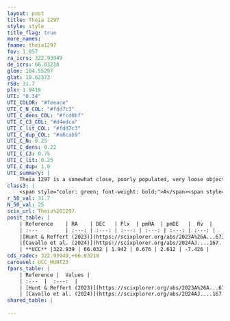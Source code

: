 ```yaml
---
layout: post
title: Theia 1297
style: style
title_flag: true
more_names: 
fname: theia1297
fov: 1.057
ra_icrs: 322.93949
de_icrs: 66.03218
glon: 104.55297
glat: 10.62373
r50: 31.7
plx: 1.9416
UTI: "0.34"
UTI_COLOR: "#feeace"
UTI_C_N_COL: "#fdd7c3"
UTI_C_dens_COL: "#fcd0bf"
UTI_C_C3_COL: "#d4edca"
UTI_C_lit_COL: "#fdd7c3"
UTI_C_dup_COL: "#a6cab9"
UTI_C_N: 0.25
UTI_C_dens: 0.22
UTI_C_C3: 0.75
UTI_C_lit: 0.25
UTI_C_dup: 1.0
UTI_summary: |
    Theia 1297 is a somewhat close, poorly populated, very loose object of high C3 quality. It was recently reported in the literature.
class3: |
    <span style="color: green; font-weight: bold;">A</span><span style="color: #FFC300; font-weight: bold;">B</span>
r_50_val: 31.7
N_50_val: 25
scix_url: Theia%201297
posit_table: |
    | Reference    | RA    | DEC   | Plx  | pmRA  | pmDE   |  Rv  |
    | :---         | :---: | :---: | :---: | :---: | :---: | :---: |
    |[Hunt & Reffert (2023)](https://scixplorer.org/abs/2023A%26A...673A.114H) | 323.039 | 66.07 | 1.936 | 0.729 | 2.65 | -7.0 |
    |[Cavallo et al. (2024)](https://scixplorer.org/abs/2024AJ....167...12C) | 322.799 | 66.051 | 1.936 | -- | -- | -- |
    | **UCC** |322.939 | 66.032 | 1.942 | 0.676 | 2.612 | -7.426 | 
cds_radec: 322.93949,+66.03218
carousel: UCC_HUNT23
fpars_table: |
    | Reference |  Values |
    | :---  |  :---:  |
    | [Hunt & Reffert (2023)](https://scixplorer.org/abs/2023A%26A...673A.114H) | `AV50=0.493, diffAV50=1.446, MOD50=8.51, logAge50=8.609` |
    | [Cavallo et al. (2024)](https://scixplorer.org/abs/2024AJ....167...12C) | `AV50=0.69, dMod50=8.55, logAge50=8.66, [Fe/H]50=-0.1` |
shared_table: |
    
---
```

